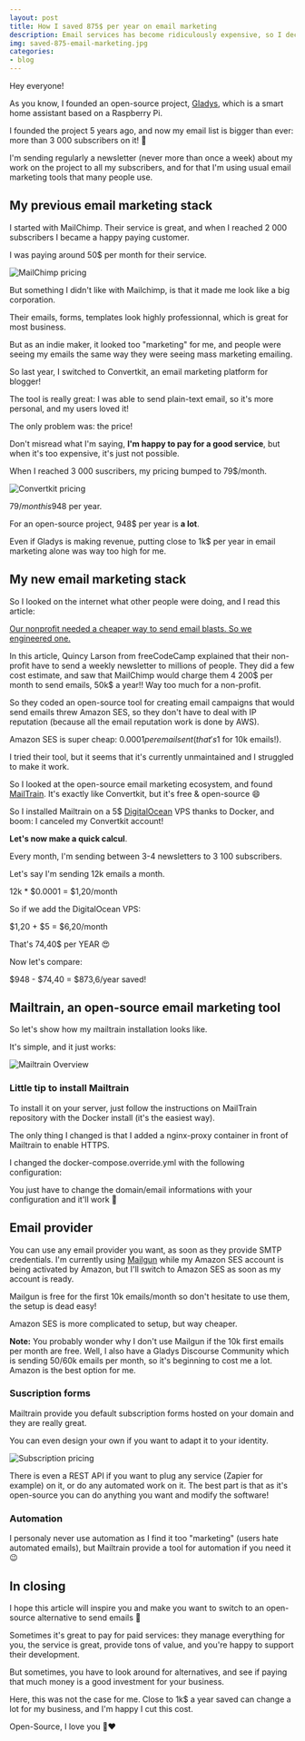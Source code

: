 ```yaml
---
layout: post
title: How I saved 875$ per year on email marketing
description: Email services has become ridiculously expensive, so I decided to say no
img: saved-875-email-marketing.jpg
categories:
- blog
---
```


Hey everyone! 

As you know, I founded an open-source project, [Gladys](https://gladysassistant.com), which is a smart home assistant based on a Raspberry Pi.

I founded the project 5 years ago, and now my email list is bigger than ever: more than 3 000 subscribers on it! 🍾

I'm sending regularly a newsletter (never more than once a week) about my work on the project to all my subscribers, and for that I'm using usual email marketing tools that many people use.

## My previous email marketing stack

I started with MailChimp. Their service is great, and when I reached 2 000 subscribers I became a happy paying customer. 

I was paying around 50$ per month for their service.

![MailChimp pricing](/assets/img/email-marketing/mailchimp-pricing.jpg)

But something I didn't like with Mailchimp, is that it made me look like a big corporation. 

Their emails, forms, templates look highly professionnal, which is great for most business. 

But as an indie maker, it looked too "marketing" for me, and people were seeing my emails the same way they were seeing mass marketing emailing.

So last year, I switched to Convertkit, an email marketing platform for blogger! 

The tool is really great: I was able to send plain-text email, so it's more personal, and my users loved it!

The only problem was: the price!

Don't misread what I'm saying, **I'm happy to pay for a good service**, but when it's too expensive, it's just not possible.

When I reached 3 000 suscribers, my pricing bumped to 79$/month. 

![Convertkit pricing](/assets/img/email-marketing/convertkit-pricing.jpg)

79$/month is 948$ per year.

For an open-source project, 948$ per year is **a lot**.

Even if Gladys is making revenue, putting close to 1k$ per year in email marketing alone was way too high for me.

## My new email marketing stack

So I looked on the internet what other people were doing, and I read this article:

[Our nonprofit needed a cheaper way to send email blasts. So we engineered one.](https://medium.freecodecamp.org/our-nonprofit-needed-a-cheaper-way-to-send-email-blasts-so-we-engineered-one-167322e3f28e)

In this article, Quincy Larson from freeCodeCamp explained that their non-profit have to send a weekly newsletter to millions of people. They did a few cost estimate, and saw that MailChimp would charge them 4 200$ per month to send emails, 50k$ a year!! Way too much for a non-profit.

So they coded an open-source tool for creating email campaigns that would send emails threw Amazon SES, so they don't have to deal with IP reputation (because all the email reputation work is done by AWS).

Amazon SES is super cheap: $0.0001 per email sent (that's 1$ for 10k emails!).

I tried their tool, but it seems that it's currently unmaintained and I struggled to make it work.

So I looked at the open-source email marketing ecosystem, and found [MailTrain](https://mailtrain.org/). It's exactly like Convertkit, but it's free & open-source 😄

So I installed Mailtrain on a 5$ [DigitalOcean](https://m.do.co/c/871afdf5c23d) VPS thanks to Docker, and boom: I canceled my Convertkit account!

**Let's now make a quick calcul**.

Every month, I'm sending between 3-4 newsletters to 3 100 subscribers.

Let's say I'm sending 12k emails a month.

12k * $0.0001 = $1,20/month

So if we add the DigitalOcean VPS:

$1,20 + $5 = $6,20/month

That's 74,40$ per YEAR 😍

Now let's compare:

$948 - $74,40 = $873,6/year saved!

## Mailtrain, an open-source email marketing tool

So let's show how my mailtrain installation looks like.

It's simple, and it just works:

![Mailtrain Overview](/assets/img/email-marketing/mailtrain-overview.jpg)

### Little tip to install Mailtrain

To install it on your server, just follow the instructions on MailTrain repository with the Docker install (it's the easiest way).

The only thing I changed is that I added a nginx-proxy container in front of Mailtrain to enable HTTPS.

I changed the docker-compose.override.yml with the following configuration: 

<script src="https://gist.github.com/Pierre-Gilles/2d3f6a7ca7fe4531730856fe7485a8a1.js"></script>

You just have to change the domain/email informations with your configuration and it'll work 🙂

## Email provider

You can use any email provider you want, as soon as they provide SMTP credentials. I'm currently using [Mailgun](https://www.mailgun.com/) while my Amazon SES account is being activated by Amazon, but I'll switch to Amazon SES as soon as my account is ready.

Mailgun is free for the first 10k emails/month so don't hesitate to use them, the setup is dead easy!

Amazon SES is more complicated to setup, but way cheaper.

**Note:** You probably wonder why I don't use Mailgun if the 10k first emails per month are free. Well, I also have a Gladys Discourse Community which is sending 50/60k emails per month, so it's beginning to cost me a lot. Amazon is the best option for me.

### Suscription forms

Mailtrain provide you default subscription forms hosted on your domain and they are really great. 

You can even design your own if you want to adapt it to your identity.

![Subscription pricing](/assets/img/email-marketing/mailtrain-form.jpg)

There is even a REST API if you want to plug any service (Zapier for example) on it, or do any automated work on it. The best part is that as it's open-source you can do anything you want and modify the software!

### Automation

I personaly never use automation as I find it too "marketing" (users hate automated emails), but Mailtrain provide a tool for automation if you need it 😉

## In closing

I hope this article will inspire you and make you want to switch to an open-source alternative to send emails 🙂

Sometimes it's great to pay for paid services: they manage everything for you, the service is great, provide tons of value, and you're happy to support their development.

But sometimes, you have to look around for alternatives, and see if paying that much money is a good investment for your business.

Here, this was not the case for me. Close to 1k$ a year saved can change a lot for my business, and I'm happy I cut this cost.

Open-Source, I love you 🤟❤️
